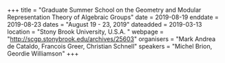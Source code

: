 +++
title = "Graduate Summer School on the Geometry and Modular Representation Theory of Algebraic Groups"
date = 2019-08-19
enddate = 2019-08-23
dates = "August 19 - 23, 2019"
dateadded = 2019-03-13
location = "Stony Brook University, U.S.A. "
webpage = "http://scgp.stonybrook.edu/archives/25603"
organisers = "Mark Andrea de Cataldo, Francois Greer, Christian Schnell"
speakers = "Michel Brion, Geordie Williamson"
+++
